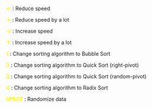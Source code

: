 

<span style="color:yellow">**←**</span> : Reduce speed 

<span style="color:yellow">**↓**</span>  : Reduce speed by a lot

<span style="color:yellow">**→**</span> : Increase speed

<span style="color:yellow">**↑**</span>  : Increase speed by a lot

<span style="color:yellow">**1**</span>  : Change sorting algorithm to Bubble Sort

<span style="color:yellow">**2**</span>  : Change sorting algorithm to Quick Sort (right-pivot)

<span style="color:yellow">**3**</span>  : Change sorting algorithm to Quick Sort (random-pivot)

<span style="color:yellow">**4**</span>  : Change sorting algorithm to Radix Sort

<span style="color:yellow">**SPACE**</span> : Randomize data

